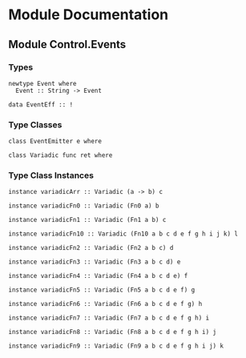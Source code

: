 # Module Documentation

## Module Control.Events

### Types

    newtype Event where
      Event :: String -> Event

    data EventEff :: !


### Type Classes

    class EventEmitter e where

    class Variadic func ret where


### Type Class Instances

    instance variadicArr :: Variadic (a -> b) c

    instance variadicFn0 :: Variadic (Fn0 a) b

    instance variadicFn1 :: Variadic (Fn1 a b) c

    instance variadicFn10 :: Variadic (Fn10 a b c d e f g h i j k) l

    instance variadicFn2 :: Variadic (Fn2 a b c) d

    instance variadicFn3 :: Variadic (Fn3 a b c d) e

    instance variadicFn4 :: Variadic (Fn4 a b c d e) f

    instance variadicFn5 :: Variadic (Fn5 a b c d e f) g

    instance variadicFn6 :: Variadic (Fn6 a b c d e f g) h

    instance variadicFn7 :: Variadic (Fn7 a b c d e f g h) i

    instance variadicFn8 :: Variadic (Fn8 a b c d e f g h i) j

    instance variadicFn9 :: Variadic (Fn9 a b c d e f g h i j) k




